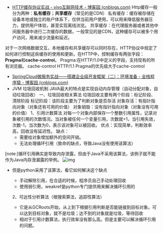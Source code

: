 - [HTTP缓存协议实战 - vivo互联网技术 - 博客园 (cnblogs.com)](https://www.cnblogs.com/vivotech/p/15899226.html)
  Http缓存一般分为两种：**私有缓存**；**共享缓存**（常见的是CDN）
  私有缓存：缓存被存储在设备本地或独立的账户体系下，仅供当前用户使用，可以用来降低服务器压力，提供用户体验，甚至实现离线浏览。
  共享缓存：在代理服务器或者其他中间服务器中进行二次缓存的数据，一般常见的是CDN，这种缓存可以被多个用户访问，用来减少流量和延迟。

对于一次网络数据交互，本地缓存和共享缓存可以同时存在，HTTP协议中规定了如何进行控制这些缓存的使用和更新。在HTTP中，控制缓存有两张字段：**Pragma**和**cache-control**。
Pragma:在HTTP/1.0中定义的字段，支持现有的所有浏览器。
cache-control HTTP/1.1 
Pragma的优先级大于cache-control

- [SpringCloud微服务实战——搭建企业级开发框架（二）：环境准备 - 全栈程序猿 - 博客园 (cnblogs.com)](https://www.cnblogs.com/FullStackProgrammer/p/15449014.html)
- JVM 垃圾回收机制
  JAVA最大的特点是实现自动内存管理（自动分配对象，自动垃圾回收）
  一、垃圾回收相关算法
  垃圾回收主要有两个阶段：标记阶段、清除阶段
  标记阶段：该阶段主要为了判断对象是否存活
         对象存活：有指针指向对象（对象还有可用的价值）
         对象销毁：没有指针指向对象（对象没有可用的价值）
  1、引用计数算法
        对每一个对象内部保存一个整数引用属性，记录对象被引用的次数情况。当对象被任何一个变量引用，次数就+1，当引用失效，次数-1，当次数为0，表示该对象可以被回收。
         优点：实现简单，判断效率高，回收没有延迟性。
         缺点：
  - 需要给对象增加额外的空间开销。
  - 无法处理循环引用（致命的缺点，导致Java没有使用该算法）

[note:]循环引用确实是导致内存泄露，但由于Java不采用该算法，该例子就不能作为Java内存泄漏露的举例。
![img](https://img2022.cnblogs.com/blog/2597186/202202/2597186-20220216205926532-626214637.png)

- 但是python采用了该算法，看它如何解决这个缺点

  - 手动解除引用，在合适的时候，程序员自己手动处理回收
  - 使用弱引用，weakref是python专门提供用来解决循环引用的

  2、可达性分析算法（根搜索算法，追踪性算法）

  - 它是从GCRoots开始，从上到下根据引用判断是否能链接到目标对象。可以达到目标对象，就不是垃圾；达不到的对象就是垃圾，等待回收
  - 相对于引用计数算法，执行效率没有那么高。但是主要可以解决循环引用的问题。


